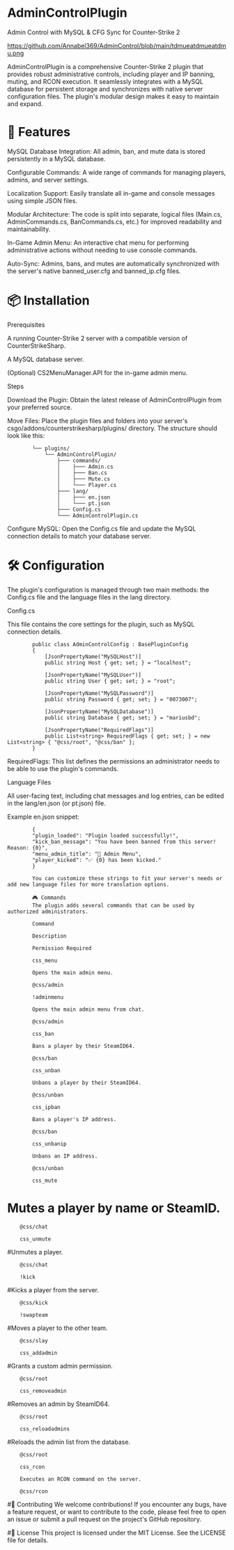 # AdminControlPlugin
Admin Control with MySQL & CFG Sync for Counter-Strike 2

https://github.com/Annabel369/AdminControl/blob/main/tdmueatdmueatdmu.png


AdminControlPlugin is a comprehensive Counter-Strike 2 plugin that provides robust administrative controls, including player and IP banning, muting, and RCON execution. It seamlessly integrates with a MySQL database for persistent storage and synchronizes with native server configuration files. The plugin's modular design makes it easy to maintain and expand.


# 🚀 Features
MySQL Database Integration: All admin, ban, and mute data is stored persistently in a MySQL database.


Configurable Commands: A wide range of commands for managing players, admins, and server settings.


Localization Support: Easily translate all in-game and console messages using simple JSON files.


Modular Architecture: The code is split into separate, logical files (Main.cs, AdminCommands.cs, BanCommands.cs, etc.) for improved readability and maintainability.


In-Game Admin Menu: An interactive chat menu for performing administrative actions without needing to use console commands.


Auto-Sync: Admins, bans, and mutes are automatically synchronized with the server's native banned_user.cfg and banned_ip.cfg files.


# 📦 Installation

Prerequisites


A running Counter-Strike 2 server with a compatible version of CounterStrikeSharp.


A MySQL database server.


(Optional) CS2MenuManager.API for the in-game admin menu.


Steps


Download the Plugin: Obtain the latest release of AdminControlPlugin from your preferred source.


Move Files: Place the plugin files and folders into your server's csgo/addons/counterstrikesharp/plugins/ directory. The structure should look like this:

			└── plugins/
				└── AdminControlPlugin/
					├─── commands/
					│    ├─── Admin.cs
					│    ├─── Ban.cs
					│    ├─── Mute.cs
					│    └─── Player.cs
					├─── lang/
					│    ├─── en.json
					│    └─── pt.json
					├─── Config.cs
					└─── AdminControlPlugin.cs


Configure MySQL: Open the Config.cs file and update the MySQL connection details to match your database server.

# 🛠️ Configuration
The plugin's configuration is managed through two main methods: the Config.cs file and the language files in the lang directory.


Config.cs


This file contains the core settings for the plugin, such as MySQL connection details.

			public class AdminControlConfig : BasePluginConfig
			{
				[JsonPropertyName("MySQLHost")]
				public string Host { get; set; } = "localhost";

				[JsonPropertyName("MySQLUser")]
				public string User { get; set; } = "root";

				[JsonPropertyName("MySQLPassword")]
				public string Password { get; set; } = "0073007";

				[JsonPropertyName("MySQLDatabase")]
				public string Database { get; set; } = "mariusbd";

				[JsonPropertyName("RequiredFlags")]
				public List<string> RequiredFlags { get; set; } = new List<string> { "@css/root", "@css/ban" };
			}


RequiredFlags: This list defines the permissions an administrator needs to be able to use the plugin's commands.


Language Files


All user-facing text, including chat messages and log entries, can be edited in the lang/en.json (or pt.json) file.


Example en.json snippet:

			{
			"plugin_loaded": "Plugin loaded successfully!",
			"kick_ban_message": "You have been banned from this server! Reason: {0}",
			"menu_admin_title": "👮 Admin Menu",
			"player_kicked": "✅ {0} has been kicked."
			}

			You can customize these strings to fit your server's needs or add new language files for more translation options.

			🎮 Commands
			The plugin adds several commands that can be used by authorized administrators.

			Command

			Description

			Permission Required

			css_menu

			Opens the main admin menu.

			@css/admin

			!adminmenu

			Opens the main admin menu from chat.

			@css/admin

			css_ban

			Bans a player by their SteamID64.

			@css/ban

			css_unban

			Unbans a player by their SteamID64.

			@css/unban

			css_ipban

			Bans a player's IP address.

			@css/ban

			css_unbanip

			Unbans an IP address.

			@css/unban

			css_mute

# Mutes a player by name or SteamID.

		@css/chat

		css_unmute

#Unmutes a player.

		@css/chat

		!kick

#Kicks a player from the server.

		@css/kick

		!swapteam

#Moves a player to the other team.

		@css/slay

		css_addadmin

#Grants a custom admin permission.

		@css/root

		css_removeadmin

#Removes an admin by SteamID64.

		@css/root

		css_reloadadmins

#Reloads the admin list from the database.

		@css/root

		css_rcon

		Executes an RCON command on the server.

		@css/rcon

#🤝 Contributing
We welcome contributions! If you encounter any bugs, have a feature request, or want to contribute to the code, please feel free to open an issue or submit a pull request on the project's GitHub repository.

#📄 License
This project is licensed under the MIT License. See the LICENSE file for details.
